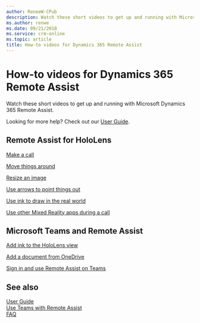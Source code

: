 ```yaml
---
author: ReneeW-CPub
description: Watch these short videos to get up and running with Microsoft Dynamics 365 Remote Assist.
ms.author: renwe
ms.date: 09/21/2018
ms.service: crm-online
ms.topic: article
title: How-to videos for Dynamics 365 Remote Assist
---
```


# How-to videos for Dynamics 365 Remote Assist

Watch these short videos to get up and running with Microsoft Dynamics 365
Remote Assist.

Looking for more help? Check out our [User Guide](user-guide.md).

## Remote Assist for HoloLens

<!--
[Add a document from OneDrive]()-->

[Make a call ](https://www.microsoft.com/videoplayer/embed/RE26Far)

[Move things around ](https://www.microsoft.com/videoplayer/embed/RE26Fav)

[Resize an image ](https://www.microsoft.com/videoplayer/embed/RE26Fax)

[Use arrows to point things out
](https://www.microsoft.com/videoplayer/embed/RE26Czc)

[Use ink to draw in the
real world](https://www.microsoft.com/videoplayer/embed/RE26pxj)

[Use other Mixed Reality apps during a
call](https://www.microsoft.com/videoplayer/embed/RE26Czd)

<!--
[Call a recommended expert from a Dynamics 365 for Field Service booking]()
[View Power BI data from Remote Assist]()
[Return to your Remote Assist call]()
-->

## Microsoft Teams and Remote Assist

<!--Add arrows to the HoloLens view-->

[Add ink to the HoloLens view](https://www.microsoft.com/videoplayer/embed/RE26FaE)

[Add a document from OneDrive](https://www.microsoft.com/videoplayer/embed/RE26mZO)

[Sign in and use Remote Assist on
Teams](https://www.microsoft.com/videoplayer/embed/RE26Cze)

## See also
[User Guide](user-guide.md)<br>
[Use Teams with Remote Assist](use-microsoft-teams-with-remote-assist.md)<br>
[FAQ](faq.md)
